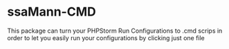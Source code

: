 # ssaMann-CMD
This package can turn your PHPStorm Run Configurations to .cmd scrips in order to let you easily run your configurations by clicking just one file
